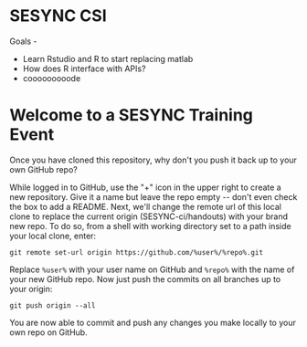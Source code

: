 # SESYNC CSI

Goals -
- Learn Rstudio and R to start replacing matlab
- How does R interface with APIs?
- cooooooooode

# Welcome to a SESYNC Training Event

Once you have cloned this repository, why don't you push it back up to your own GitHub repo?

While logged in to GitHub, use the "+" icon in the upper right to create a new repository. Give it a name but leave the repo empty -- don't even check the box to add a README. Next, we'll change the remote url of this local clone to replace the current origin (SESYNC-ci/handouts) with your brand new repo. To do so, from a shell with working directory set to a path inside your local clone, enter:

    git remote set-url origin https://github.com/%user%/%repo%.git
	
Replace `%user%` with your user name on GitHub and `%repo%` with the name of your new GitHub repo. Now just push the commits on all branches up to your origin:

    git push origin --all
   
You are now able to commit and push any changes you make locally to your own repo on GitHub.
